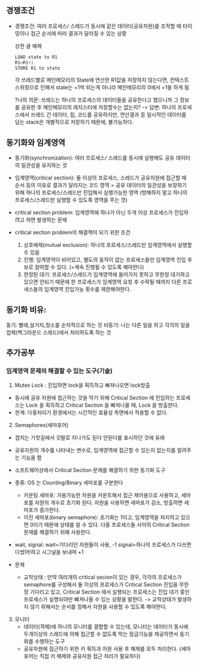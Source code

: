 ## 경쟁조건
- 경쟁조건: 여러 프로세스/ 스레드가 동시에 같은 데이터(공유자원)를 조작할 때 타이밍이나 접근 순서에 따라 결과가 달라질 수 있는 상황
    
    상한 귤 예제
    ```python
    LOAD state to R1
    R1=R1+1
    STORE R1 to state
    ```
    
    각 쓰레드별로 메인메모리의 State에 연산한 R1값을 저장하지 않는다면, 컨텍스트 스위칭으로 인해서 state는 +1씩 되는게 아니라 메인메모리의 0에서 +1을 하게 됨
    
    ?나의 의문: 쓰레드는 하나의 프로세스의 데이터들을 공유한다고 했으니까 그 정보를 공유한 후 메인메모리의 레지스터에 저장할수는 없는지?
    -> 답변: 하나의 프로세스에서 쓰레드 간 데이터, 힙, 코드를 공유하지만, 연산결과 등 일시적인 데이터를 담는 stack은 개별적으로 저장하기 때문에, 불가능하다. 

## 동기화와 임계영역
- 동기화(synchronization): 여러 프로세스/ 스레드를 동시에 실행해도 공유 데이터의 일관성을 유지하는 것

- 임계영역(critical section): 둘 이상의 프로세스, 스레드가 공유자원에 접근할 때 순서 등의 이유로 결과가 달라지는 코드 영역
    = 공유 데이터의 일관성을 보장하기 위해 하나의 프로세스/스레드만 진입해서 실행가능한 영역 (방해하지 말고 하나의 프로세스/스레드만 실행할 수 있도록 영역을 주는 것)    
- critical section problem: 임계영역에 하나가 아닌 두개 이상 프로세스가 진입하려고 하면 발생하는 문제

- critical section problem의 해결책이 되기 위한 조건
    1. 상호배제(mutual exclusion): 하나의 프로세스/스레드만 임계영역에서 실행할 수 있음
    2. 진행: 임계영역이 비어있고, 별도의 동작이 없는 프로세스들만 임계영역 진입 후보로 참여할 수 있다. (=계속 진행될 수 있도록 해야한다)
    3. 한정된 대기: 프로세스/스레드가 임계영역에 들어가지 못하고 무한정 대기하고 있으면 안되기 때문에 한 프로세스가 임계영역 요청 후 수락될 때까지 다른 프로세스들의 임계영역 진입가능 횟수를 제한해야한다. 

## 동기화 비유: 
동기: 빨래,설거지,청소를 순차적으로 하는 것
비동기: 나는 다른 일을 하고 각각의 일을 업체(백그라운드 스레드)에서 처리하도록 하는 것 


## 추가공부

### 임계영역 문제의 해결할 수 있는 도구(기술)
1. Mutex Lock : 진입하면 lock을 획득하고 빠져나오면 lock방출
- 동시에 공유 자원에 접근하는 것을 막기 위해 Critical Section 에 진입하는 프로세스는 Lock 을 획득하고 Critical Section 을 빠져나올 때, Lock 을 방출한다.
- 한계: 다중처리기 환경에서는 시간적인 효율성 측면에서 적용할 수 없다.

2. Semaphores(세마포어)
- 겹치는 기찻길에서 깃발로 지나가도 된다 안된다를 표시하던 것에 유래
- 공유자원의 개수를 나타내는 변수로, 임계영역에 접근할 수 있는지 없는지를 알려주는 기능을 함
- 소프트웨어상에서 Critical Section 문제를 해결하기 위한 동기화 도구 
- 종류: OS 는 Counting/Binary 세마포를 구분한다

    - 카운팅 세마포: 가용가능한 자원을 카운트해서 접근 제어용으로 사용하고, 세마포를 자원의 개수로 초기화 된다. 자원을 사용하면 세마포가 감소, 방출하면 세마포가 증가한다.
    - 이진 세마포(binary semaphore): 초기화는 1이고, 임계영역을 차지하고 있으면 0이기 때문에 상태를 알 수 있다. 다중 프로세스들 사이의 Critical Section 문제를 해결하기 위해 사용한다.
- wait, signal: 
    wait=기다리던 자원들이 사용, -1
    signal=하나의 프로세스가 다쓰면 다썼어!하고 시그널을 보내며 +1

- 문제
    - 교착상태
        : 만약 여러개의 critical secion이 있는 경우, 각각의 프로세스가 semaphore를 구성해서 둘 이상의 프로세스가 Critical Section 진입을 무한정 기다리고 있고, Critical Section 에서 실행되는 프로세스는 진입 대기 중인 프로세스가 실행되야만 빠져나올 수 있는 상황을 말한다.
    -> 교착상태가 발생하지 않기 위해서는 순서를 정해서 자원을 사용할 수 있도록 해야한다. 

3. 모니터
    - 데이터(객체)에 하나의 모니터를 결합할 수 있는데, 모니터는 데이터가 동시에 두개이상의 스레드에 의해 접근할 수 없도록 막는 잠금기능을 제공하면서 동기화를 수행하는 도구
    - 공유자원에 접근하기 위한 키 획득과 자원 사용 후 해제를 모두 처리한다. (세마포어는 직접 키 해제와 공유자원 접근 처리가 필요하다)